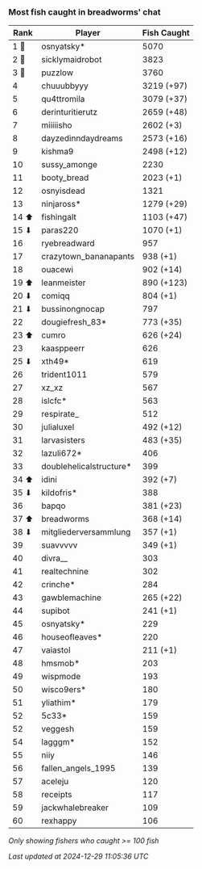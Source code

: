 ### Most fish caught in breadworms' chat
| Rank | Player | Fish Caught |
|------|--------|-----------|
| 1 🥇  | osnyatsky*  | 5070 |
| 2 🥈  | sicklymaidrobot  | 3823 |
| 3 🥉  | puzzlow  | 3760 |
| 4  | chuuubbyyy  | 3219 (+97) |
| 5  | qu4ttromila  | 3079 (+37) |
| 6  | derinturitierutz  | 2659 (+48) |
| 7  | miiiiisho  | 2602 (+3) |
| 8  | dayzedinndaydreams  | 2573 (+16) |
| 9  | kishma9  | 2498 (+12) |
| 10  | sussy_amonge  | 2230 |
| 11  | booty_bread  | 2023 (+1) |
| 12  | osnyisdead  | 1321 |
| 13  | ninjaross*  | 1279 (+29) |
| 14 ⬆ | fishingalt  | 1103 (+47) |
| 15 ⬇ | paras220  | 1070 (+1) |
| 16  | ryebreadward  | 957 |
| 17  | crazytown_bananapants  | 938 (+1) |
| 18  | ouacewi  | 902 (+14) |
| 19 ⬆ | leanmeister  | 890 (+123) |
| 20 ⬇ | comiqq  | 804 (+1) |
| 21 ⬇ | bussinongnocap  | 797 |
| 22  | dougiefresh_83*  | 773 (+35) |
| 23 ⬆ | cumro  | 626 (+24) |
| 23  | kaasppeerr  | 626 |
| 25 ⬇ | xth49*  | 619 |
| 26  | trident1011  | 579 |
| 27  | xz_xz  | 567 |
| 28  | islcfc*  | 563 |
| 29  | respirate_  | 512 |
| 30  | julialuxel  | 492 (+12) |
| 31  | larvasisters  | 483 (+35) |
| 32  | lazuli672*  | 406 |
| 33  | doublehelicalstructure*  | 399 |
| 34 ⬆ | idini  | 392 (+7) |
| 35 ⬇ | kildofris*  | 388 |
| 36  | bapqo  | 381 (+23) |
| 37 ⬆ | breadworms  | 368 (+14) |
| 38 ⬇ | mitgliederversammlung  | 357 (+1) |
| 39  | suavvvvv  | 349 (+1) |
| 40  | divra__  | 303 |
| 41  | realtechnine  | 302 |
| 42  | crinche*  | 284 |
| 43  | gawblemachine  | 265 (+22) |
| 44  | supibot  | 241 (+1) |
| 45  | osnyatsky*  | 229 |
| 46  | houseofleaves*  | 220 |
| 47  | vaiastol  | 211 (+1) |
| 48  | hmsmob*  | 203 |
| 49  | wispmode  | 193 |
| 50  | wisco9ers*  | 180 |
| 51  | yliathim*  | 179 |
| 52  | 5c33*  | 159 |
| 52  | veggesh  | 159 |
| 54  | lagggm*  | 152 |
| 55  | niiy  | 146 |
| 56  | fallen_angels_1995  | 139 |
| 57  | aceleju  | 120 |
| 58  | receipts  | 117 |
| 59  | jackwhalebreaker  | 109 |
| 60  | rexhappy  | 106 |

_Only showing fishers who caught >= 100 fish_

_Last updated at 2024-12-29 11:05:36 UTC_